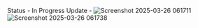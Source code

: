 Status - In Progress
Update -
![Screenshot 2025-03-26 061711](https://github.com/user-attachments/assets/72ce7a83-fbc6-4069-9359-425b65596094)
![Screenshot 2025-03-26 061738](https://github.com/user-attachments/assets/6aa2f8a6-6c62-4096-b24f-fa2d727b614c)




